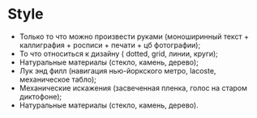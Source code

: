 # Style

- Только то что можно произвести руками (моноширинный текст + каллиграфия + росписи + печати + цб фотографии);
- То что относиться к дизайну ( dotted, grid, линии, круги);
- Натуральные материалы (стекло, камень, дерево);
- Лук энд филл (навигация нью-йоркского метро, lacoste, механическое табло);
- Механические искажения (засвеченная пленка, голос на старом диктофоне);
- Натуральные материалы (стекло, камень, дерево).







